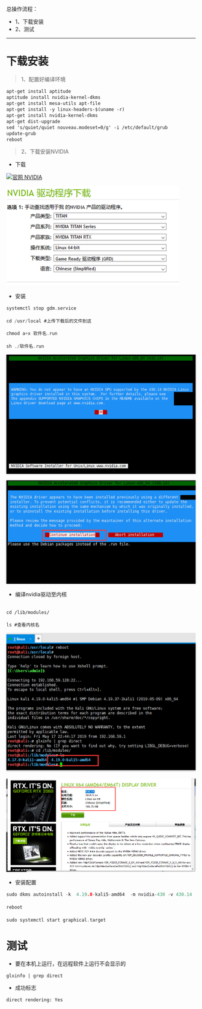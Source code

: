 总操作流程：
- 1、下载安装
- 2、测试

***

# 下载安装

>1、配置好编译环境
```
apt-get install aptitude
aptitude install nvidia-kernel-dkms
apt-get install mesa-utils apt-file
apt-get install -y linux-headers-$(uname -r)
apt-get install nvidia-kernel-dkms
apt-get dist-upgrade
sed 's/quiet/quiet nouveau.modeset=0/g' -i /etc/default/grub
update-grub
reboot
```

>2、下载安装NVIDIA

- 下载

[![](https://img.shields.io/badge/官网-NVIDIA-red.svg "官网 NVIDIA")](https://www.nvidia.cn/Download/index.aspx?lang=cn)

![](image/4-1.png)

- 安装

```c
systemctl stop gdm.service

cd /usr/local #上传下载后的文件到这

chmod a+x 软件名.run

sh ./软件名.run

```

![](image/4-2.png)

![](image/4-3.png)

- 编译nvidia驱动至内核

```

cd /lib/modules/

ls #查看内核名

```

![](image/4-4.png)

![](image/4-5.png)


- 安装配置

```c
sudo dkms autoinstall -k  4.19.0-kali5-amd64  -m nvidia-430 -v 430.14

reboot

sudo systemctl start graphical.target
```

# 测试

- 要在本机上运行，在远程软件上运行不会显示的

```
glxinfo | grep direct
```
- 成功标志
```
direct rendering: Yes
```
